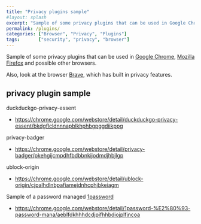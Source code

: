 ```yaml
---
title: "Privacy plugins sample"
#layout: splash
excerpt: "Sample of some privacy plugins that can be used in Google Chrome, Mozilla Firefox and others."
permalink: /plugins/
categories: ["Browser", "Privacy", "Plugins"]
tags:       ["security", "privacy", "browser"]
---
```


Sample of some privacy plugins that can be used in [Google Chrome](https://www.google.com/chrome/), [Mozilla Firefox](https://www.mozilla.org/) and possible other browsers.

Also, look at the browser [Brave](https://brave.com/), which has built in privacy features.

## privacy plugin sample

duckduckgo-privacy-essent

* <https://chrome.google.com/webstore/detail/duckduckgo-privacy-essent/bkdgflcldnnnapblkhphbgpggdiikppg>

privacy-badger

* <https://chrome.google.com/webstore/detail/privacy-badger/pkehgijcmpdhfbdbbnkijodmdjhbjlgp>


ublock-origin

* <https://chrome.google.com/webstore/detail/ublock-origin/cjpalhdlnbpafiamejdnhcphjbkeiagm>


Sample of a password managed [1password](https://1password.com/)

* <https://chrome.google.com/webstore/detail/1password-%E2%80%93-password-mana/aeblfdkhhhdcdjpifhhbdiojplfjncoa>


